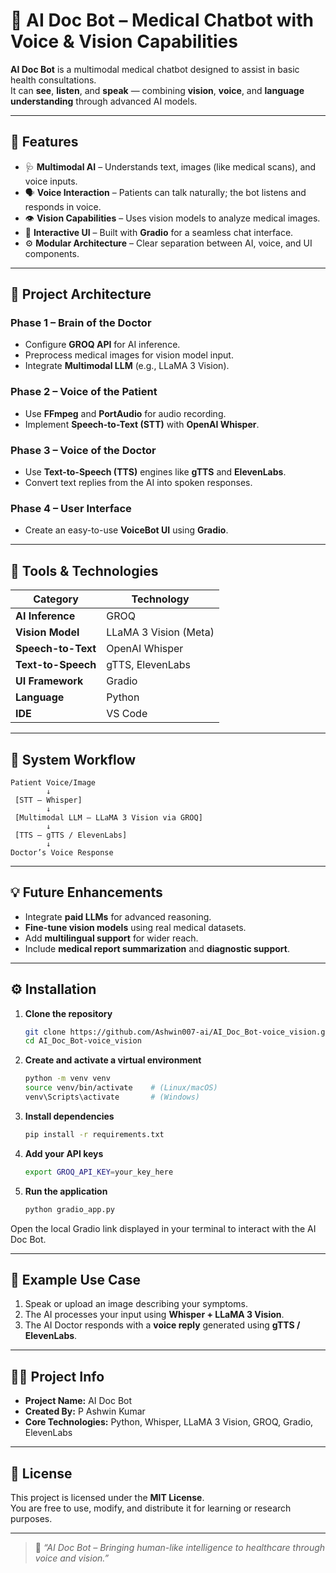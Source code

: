 # 🧠 AI Doc Bot – Medical Chatbot with Voice & Vision Capabilities

**AI Doc Bot** is a multimodal medical chatbot designed to assist in basic health consultations.  
It can **see**, **listen**, and **speak** — combining **vision**, **voice**, and **language understanding** through advanced AI models.

---

## 🚀 Features

- 🩺 **Multimodal AI** – Understands text, images (like medical scans), and voice inputs.
- 🗣️ **Voice Interaction** – Patients can talk naturally; the bot listens and responds in voice.
- 👁️ **Vision Capabilities** – Uses vision models to analyze medical images.
- 💬 **Interactive UI** – Built with **Gradio** for a seamless chat interface.
- ⚙️ **Modular Architecture** – Clear separation between AI, voice, and UI components.

---

## 🧩 Project Architecture

### **Phase 1 – Brain of the Doctor**
- Configure **GROQ API** for AI inference.
- Preprocess medical images for vision model input.
- Integrate **Multimodal LLM** (e.g., LLaMA 3 Vision).

### **Phase 2 – Voice of the Patient**
- Use **FFmpeg** and **PortAudio** for audio recording.
- Implement **Speech-to-Text (STT)** with **OpenAI Whisper**.

### **Phase 3 – Voice of the Doctor**
- Use **Text-to-Speech (TTS)** engines like **gTTS** and **ElevenLabs**.
- Convert text replies from the AI into spoken responses.

### **Phase 4 – User Interface**
- Create an easy-to-use **VoiceBot UI** using **Gradio**.

---

## 🧰 Tools & Technologies

| Category | Technology |
|-----------|-------------|
| **AI Inference** | GROQ |
| **Vision Model** | LLaMA 3 Vision (Meta) |
| **Speech-to-Text** | OpenAI Whisper |
| **Text-to-Speech** | gTTS, ElevenLabs |
| **UI Framework** | Gradio |
| **Language** | Python |
| **IDE** | VS Code |

---

## 🧱 System Workflow

```
Patient Voice/Image
        ↓
 [STT – Whisper]
        ↓
 [Multimodal LLM – LLaMA 3 Vision via GROQ]
        ↓
 [TTS – gTTS / ElevenLabs]
        ↓
Doctor’s Voice Response
```

---

## 💡 Future Enhancements

- Integrate **paid LLMs** for advanced reasoning.
- **Fine-tune vision models** using real medical datasets.
- Add **multilingual support** for wider reach.
- Include **medical report summarization** and **diagnostic support**.

---

## ⚙️ Installation

1. **Clone the repository**
   ```bash
   git clone https://github.com/Ashwin007-ai/AI_Doc_Bot-voice_vision.git
   cd AI_Doc_Bot-voice_vision
   ```

2. **Create and activate a virtual environment**
   ```bash
   python -m venv venv
   source venv/bin/activate    # (Linux/macOS)
   venv\Scripts\activate       # (Windows)
   ```

3. **Install dependencies**
   ```bash
   pip install -r requirements.txt
   ```

4. **Add your API keys**
   ```bash
   export GROQ_API_KEY=your_key_here
   ```

5. **Run the application**
   ```bash
   python gradio_app.py
   ```

Open the local Gradio link displayed in your terminal to interact with the AI Doc Bot.

---

## 🧪 Example Use Case

1. Speak or upload an image describing your symptoms.  
2. The AI processes your input using **Whisper + LLaMA 3 Vision**.  
3. The AI Doctor responds with a **voice reply** generated using **gTTS / ElevenLabs**.

---

## 👨‍💻 Project Info

- **Project Name:** AI Doc Bot  
- **Created By:** P Ashwin Kumar  
- **Core Technologies:** Python, Whisper, LLaMA 3 Vision, GROQ, Gradio, ElevenLabs  

---

## 📜 License

This project is licensed under the **MIT License**.  
You are free to use, modify, and distribute it for learning or research purposes.

---

> 💬 *“AI Doc Bot – Bringing human-like intelligence to healthcare through voice and vision.”*
